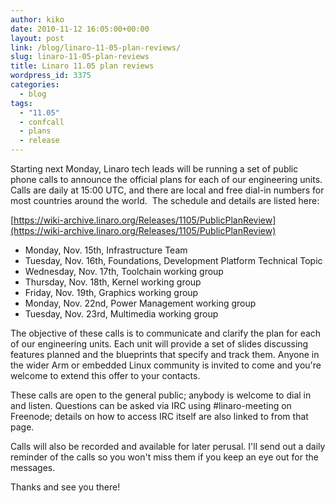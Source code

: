 ```yaml
---
author: kiko
date: 2010-11-12 16:05:00+00:00
layout: post
link: /blog/linaro-11-05-plan-reviews/
slug: linaro-11-05-plan-reviews
title: Linaro 11.05 plan reviews
wordpress_id: 3375
categories:
  - blog
tags:
  - "11.05"
  - confcall
  - plans
  - release
---
```


Starting next Monday, Linaro tech leads will be running a set of public phone calls to announce the official plans for each of our engineering units. Calls are daily at 15:00 UTC, and there are local and free dial-in numbers for most countries around the world.  The schedule and details are listed here:

[https://wiki-archive.linaro.org/Releases/1105/PublicPlanReview](https://wiki-archive.linaro.org/Releases/1105/PublicPlanReview)

- Monday, Nov. 15th, Infrastructure Team
- Tuesday, Nov. 16th, Foundations, Development Platform Technical Topic
- Wednesday, Nov. 17th, Toolchain working group
- Thursday, Nov. 18th, Kernel working group
- Friday, Nov. 19th, Graphics working group
- Monday, Nov. 22nd, Power Management working group
- Tuesday, Nov. 23rd, Multimedia working group

The objective of these calls is to communicate and clarify the plan for each of our engineering units. Each unit will provide a set of slides discussing features planned and the blueprints that specify and track them. Anyone in the wider Arm or embedded Linux community is invited to come and you're welcome to extend this offer to your contacts.

These calls are open to the general public; anybody is welcome to dial in and listen. Questions can be asked via IRC using #linaro-meeting on Freenode; details on how to access IRC itself are also linked to from that page.

Calls will also be recorded and available for later perusal. I'll send out a daily reminder of the calls so you won't miss them if you keep an eye out for the messages.

Thanks and see you there!
